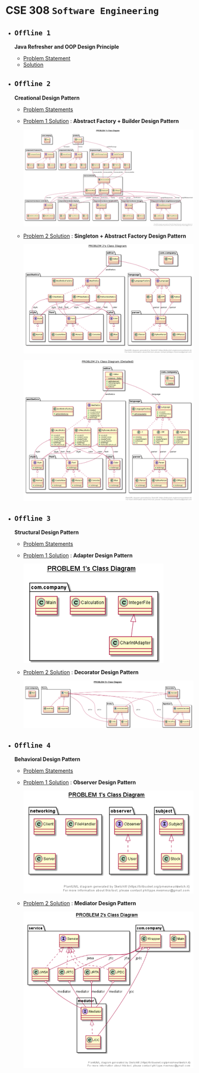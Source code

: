 # **CSE 308 `Software Engineering`**

 - ## **`Offline 1`**
  
    **Java Refresher and OOP Design Principle**
   - [Problem Statement](/Offline%201/CSE_308_OOP_Offline_1.pdf)
   - [Solution](/Offline%201/src)

 - ## **`Offline 2`**
  
    **Creational Design Pattern**
   - [Problem Statements](/Offline%202/Assignment%202%20on%20Creational%20Design%20Pattern.pdf)
   - [Problem 1 Solution](/Offline%202/Problem%201/src) : **Abstract Factory + Builder Design Pattern**

     ![](Offline%202/Problem%201/uml_class_diagram_simplified.png)

   - [Problem 2 Solution](/Offline%202/Problem%202/src) : **Singleton + Abstract Factory Design Pattern**
      
      ![](Offline%202/Problem%202/uml_class_diagam_simplified.png)

      ![](Offline%202/Problem%202/uml_class_diagam_detailed.png)

 - ## **`Offline 3`**
  
    **Structural Design Pattern**
   - [Problem Statements](Offline%203/Problems%20on%20Structural%20Design%20Patterns.pdf)
   - [Problem 1 Solution](/Offline%203/Problem%201/src) : **Adapter Design Pattern**

     ![](Offline%203/Problem%201/Problem_1.png)

   - [Problem 2 Solution](/Offline%203/Problem%202/src) : **Decorator Design Pattern**
      
     ![](Offline%203/Problem%202/Problem_2.png)


- ## **`Offline 4`**
  
    **Behavioral Design Pattern**
   - [Problem Statements](Offline%204/Jan_2021_CSE_308_Behavioural_Design_Patterns.pdf)
   - [Problem 1 Solution](Offline%204/Problem%201/src) : **Observer Design Pattern**

     ![](Offline%204/Problem%201/Offline_4__Problem_1.png)

   - [Problem 2 Solution](/Offline%204/Problem%202/src) : **Mediator Design Pattern**
      
     ![](Offline%204/Problem%202/Offline_4__Problem_2.png)
